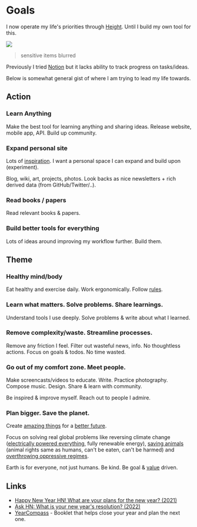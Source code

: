 # Goals

I now operate my life's priorities through [Height](https://height.app/). Until I build my own tool for this.

![](https://i.imgur.com/VmexYSy.png)

> sensitive items blurred

Previously I tried [Notion](../tools/notion.md) but it lacks ability to track progress on tasks/ideas.

Below is somewhat general gist of where I am trying to lead my life towards.

## Action

### Learn Anything

Make the best tool for learning anything and sharing ideas. Release website, mobile app, API. Build up community.

### Expand personal site

Lots of [inspiration](../design/design-inspiration.md). I want a personal space I can expand and build upon (experiment).

Blog, wiki, art, projects, photos. Look backs as nice newsletters + rich derived data (from GitHub/Twitter/..).

### Read books / papers

Read relevant books & papers.

### Build better tools for everything

Lots of ideas around improving my workflow further. Build them.

## Theme

### Healthy mind/body

Eat healthy and exercise daily. Work ergonomically. Follow [rules](rules.md).

### Learn what matters. Solve problems. Share learnings.

Understand tools I use deeply. Solve problems & write about what I learned.

### Remove complexity/waste. Streamline processes.

Remove any friction I feel. Filter out wasteful news, info. No thoughtless actions. Focus on goals & todos. No time wasted.

### Go out of my comfort zone. Meet people.

Make screencasts/videos to educate. Write. Practice photography. Compose music. Design. Share & learn with community.

Be inspired & improve myself. Reach out to people I admire.

### Plan bigger. Save the planet.

Create [amazing things](../ideas/index.md) for a [better future](../future/index.md).

Focus on solving real global problems like reversing climate change ([electrically powered everything](https://blog.jessfraz.com/post/battery-day/), fully renewable energy), [saving animals](https://www.reddit.com/r/worldnews/comments/iwujp5/humans_wiped_out_twothirds_of_the_worlds_wildlife/) (animal rights same as humans, can't be eaten, can't be harmed) and [overthrowing oppressive regimes](../travel/visited/russia.md).

Earth is for everyone, not just humans. Be kind. Be goal & [value](../business/startups/values.md) driven.

## Links

- [Happy New Year HN! What are your plans for the new year? (2021)](https://news.ycombinator.com/item?id=29746344)
- [Ask HN: What is your new year's resolution? (2022)](https://news.ycombinator.com/item?id=34192647)
- [YearCompass](https://yearcompass.com/) - Booklet that helps close your year and plan the next one.
